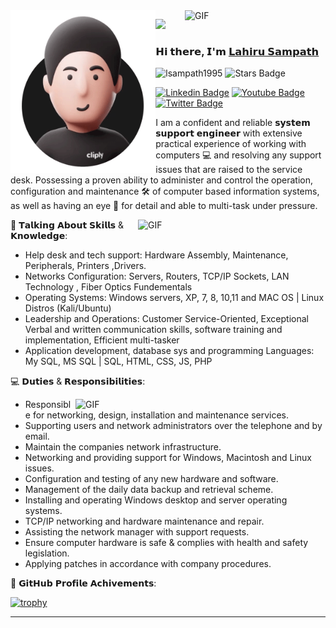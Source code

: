 
<img align="right" alt="GIF" src="http://odm.ergotron.com/Portals/0/images/products/OEM/bt861aa_ani.gif" width="225" height=""/>

<img align="left" alt="GIF" src="https://github.com/lsampath1995/lsampath1995/blob/7e39de7d4cd0e49fac33d6d87916e17159ced6a6/ezgif.com-gif-maker.gif" width="" height="260"/>

<p align="left">
  <img src="https://profile-counter.glitch.me/lsampath1995/count.svg" />
</p>

### **𝗛𝗶 𝘁𝗵𝗲𝗿𝗲, 𝗜'𝗺** <a href="https://lsampath1.netlify.app" target="_blank">𝗟𝗮𝗵𝗶𝗿𝘂 𝗦𝗮𝗺𝗽𝗮𝘁𝗵</a>

[](https://visitor-badge.glitch.me/badge?page_id=lsampath1995.lsampath1995) <img src="https://komarev.com/ghpvc/?username=lsampath1995" alt="lsampath1995" /> 
<a href="https://github.com/lsampath1995/awesome-github-profile-readme/issues"></a> <img src="https://img.shields.io/github/stars/lsampath1995" alt="Stars Badge"/></a>

[![Linkedin Badge](https://img.shields.io/badge/-LinkedIn-0e76a8?style=flat&logo=Linkedin&logoColor=white)](https://www.linkedin.com/in/l%CE%B4hiru-s%CE%B4mp%CE%B4th-3a8169177/)
[![Youtube Badge](https://img.shields.io/badge/-YouTube-e4405f?style=flat&logo=Youtube&logoColor=white)](https://m.youtube.com/user/38919929045544/featured)
[![Twitter Badge](https://img.shields.io/badge/-Twitter-00acee?style=flat&logo=Twitter&logoColor=white)](https://twitter.com/lsampath1_)

I am a confident and reliable 𝘀𝘆𝘀𝘁𝗲𝗺 𝘀𝘂𝗽𝗽𝗼𝗿𝘁 𝗲𝗻𝗴𝗶𝗻𝗲𝗲𝗿 with extensive practical experience of working with computers 💻 and resolving any support issues that are raised to the service desk. Possessing a proven ability to administer and control the operation, configuration and maintenance 🛠️ of computer based information systems, as well as having an eye 👀 for detail and able to multi-task under pressure.

<img align="right" alt="GIF" src="https://sp-ao.shortpixel.ai/client/to_webp,q_glossy,ret_img,w_600/https://www.eescorporation.com/wp-content/uploads/2021/04/system-engineer-1-600x569.png" width="300" height="" />

📖 𝗧𝗮𝗹𝗸𝗶𝗻𝗴 𝗔𝗯𝗼𝘂𝘁 𝗦𝗸𝗶𝗹𝗹𝘀 & 𝗞𝗻𝗼𝘄𝗹𝗲𝗱𝗴𝗲:

- Help desk and tech support: Hardware Assembly, Maintenance, Peripherals, Printers ,Drivers.
- Networks Configuration: Servers, Routers, TCP/IP Sockets, LAN Technology , Fiber Optics Fundementals
- Operating Systems: Windows servers, XP, 7, 8, 10,11 and MAC OS | Linux Distros (Kali/Ubuntu)
- Leadership and Operations: Customer Service-Oriented, Exceptional Verbal and written communication skills, software training and implementation, Efficient multi-tasker
- Application development, database sys and programming Languages: My SQL, MS SQL | SQL, HTML, CSS, JS, PHP

💻 𝗗𝘂𝘁𝗶𝗲𝘀 & 𝗥𝗲𝘀𝗽𝗼𝗻𝘀𝗶𝗯𝗶𝗹𝗶𝘁𝗶𝗲𝘀:

<img align="right" alt="GIF" src="https://ckgroup.co.uk/wp-content/uploads/2020/05/Job-hunting-graphic-Crush-940.png" width="400" height="" />

- Responsible for networking, design, installation and maintenance services.
- Supporting users and network administrators over the telephone and by email.
- Maintain the companies network infrastructure.
- Networking and providing support for Windows, Macintosh and Linux issues.
- Configuration and testing of any new hardware and software.
- Management of the daily data backup and retrieval scheme.
- Installing and operating Windows desktop and server operating systems.
- TCP/IP networking and hardware maintenance and repair.
- Assisting the network manager with support requests.
- Ensure computer hardware is safe & complies with health and safety legislation.
- Applying patches in accordance with company procedures.

🏅 𝗚𝗶𝘁𝗛𝘂𝗯 𝗣𝗿𝗼𝗳𝗶𝗹𝗲 𝗔𝗰𝗵𝗶𝘃𝗲𝗺𝗲𝗻𝘁𝘀:

[![trophy](https://github-profile-trophy.vercel.app/?username=lsampath1995&theme=onelight&row=1&column=7)](https://github.com/ryo-ma/github-profile-trophy)

<hr>



